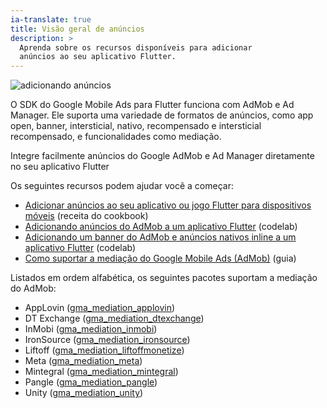 ```yaml
---
ia-translate: true
title: Visão geral de anúncios
description: >
  Aprenda sobre os recursos disponíveis para adicionar
  anúncios ao seu aplicativo Flutter.
---
```


![adicionando anúncios](/assets/images/docs/add-ads.png)

O SDK do Google Mobile Ads para Flutter funciona com
AdMob e Ad Manager. Ele suporta uma variedade
de formatos de anúncios, como app open, banner, intersticial,
nativo, recompensado e intersticial recompensado,
e funcionalidades como mediação.

Integre facilmente anúncios do Google AdMob e Ad Manager
diretamente no seu aplicativo Flutter

Os seguintes recursos podem ajudar você a começar:

* [Adicionar anúncios ao seu aplicativo ou jogo Flutter para dispositivos móveis][] (receita do cookbook)
* [Adicionando anúncios do AdMob a um aplicativo Flutter][] (codelab)
* [Adicionando um banner do AdMob e anúncios nativos inline a um aplicativo Flutter][] (codelab)
* [Como suportar a mediação do Google Mobile Ads (AdMob)][mediation] (guia)

Listados em ordem alfabética,
os seguintes pacotes suportam a mediação do AdMob:

* AppLovin ([gma_mediation_applovin][])
* DT Exchange ([gma_mediation_dtexchange][])
* InMobi ([gma_mediation_inmobi][])
* IronSource ([gma_mediation_ironsource][])
* Liftoff ([gma_mediation_liftoffmonetize][])
* Meta ([gma_mediation_meta][])
* Mintegral ([gma_mediation_mintegral][])
* Pangle ([gma_mediation_pangle][])
* Unity ([gma_mediation_unity][])

[Adicionar anúncios ao seu aplicativo ou jogo Flutter para dispositivos móveis]: /cookbook/plugins/google-mobile-ads
[Adicionando anúncios do AdMob a um aplicativo Flutter]: {{site.codelabs}}/codelabs/admob-ads-in-flutter#0
[Adicionando um banner do AdMob e anúncios nativos inline a um aplicativo Flutter]: {{site.codelabs}}/codelabs/admob-inline-ads-in-flutter#0
[gma_mediation_applovin]: {{site.pub-pkg}}/gma_mediation_applovin
[gma_mediation_dtexchange]: {{site.pub-pkg}}/gma_mediation_dtexchange
[gma_mediation_inmobi]: {{site.pub-pkg}}/gma_mediation_inmobi
[gma_mediation_ironsource]: {{site.pub-pkg}}/gma_mediation_ironsource
[gma_mediation_liftoffmonetize]: {{site.pub-pkg}}/gma_mediation_liftoffmonetize
[gma_mediation_meta]: {{site.pub-pkg}}/gma_mediation_meta
[gma_mediation_mintegral]: {{site.pub-pkg}}/gma_mediation_mintegral
[gma_mediation_pangle]: {{site.pub-pkg}}/gma_mediation_pangle
[gma_mediation_unity]: {{site.pub-pkg}}/gma_mediation_unity
[mediation]: https://developers.google.com/admob/flutter/mediation

